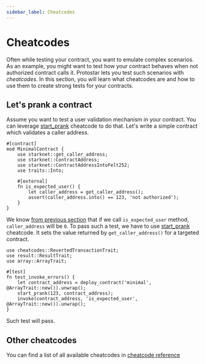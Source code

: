 ```yaml
---
sidebar_label: Cheatcodes
---
```


# Cheatcodes

Often while testing your contract, you want to emulate complex scenarios. As an example, you might want to test how your contract behaves when not authorized contract calls it. Protostar lets you test such scenarios with *cheatcodes*. In this section, you will learn what cheatcodes are and how to use them to create strong tests for your contracts.


## Let's prank a contract

Assume you want to test a user validation mechanism in your contract. You can leverage [start_prank](./cheatcodes-reference/start_prank.md) cheatcode to do that. Let's write a simple contract which validates a caller address.

```cairo title="Deployed contract"
#[contract]
mod MinimalContract {
    use starknet::get_caller_address;
    use starknet::ContractAddress;
    use starknet::ContractAddressIntoFelt252;
    use traits::Into;
    
    #[external]
    fn is_expected_user() {
        let caller_address = get_caller_address();
        assert(caller_address.into() == 123, 'not authorized');
    }
}
```

We know [from previous section](./02-integration-testing.md#under-the-hood) that if we call `is_expected_user` method, `caller_address` will be `0`. To pass such a test, we have to use [start_prank](./cheatcodes-reference/start_prank.md) cheatcode. It sets the value returned by `get_caller_address()` for a targeted contract.

```cairo title="Test"
use cheatcodes::RevertedTransactionTrait;
use result::ResultTrait;
use array::ArrayTrait;

#[test]
fn test_invoke_errors() {
    let contract_address = deploy_contract('minimal', @ArrayTrait::new()).unwrap();
    start_prank(123, contract_address);
    invoke(contract_address, 'is_expected_user', @ArrayTrait::new()).unwrap();
}
```

Such test will pass.

## Other cheatcodes

You can find a list of all available cheatcodes in [cheatcode reference](./cheatcodes-reference/README.md)
